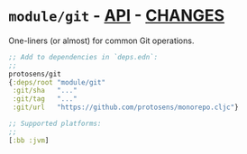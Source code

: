 # `module/git` - [API](doc/API.md)  - [CHANGES](doc/changelog.md)

One-liners (or almost) for common Git operations.

```clojure
;; Add to dependencies in `deps.edn`:
;;
protosens/git
{:deps/root "module/git"
 :git/sha   "..."
 :git/tag   "..."
 :git/url   "https://github.com/protosens/monorepo.cljc"}
```

```clojure
;; Supported platforms:
;;
[:bb :jvm]
```

